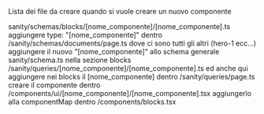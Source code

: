 Lista dei file da creare quando si vuole creare un nuovo componente

sanity/schemas/blocks/[nome_componente]/[nome_componente].ts
aggiungere type: "[nome_componente]" dentro /sanity/schemas/documents/page.ts dove ci sono tutti gli altri (hero-1 ecc...)
aggiungere il nuovo "[nome_componente]" allo schema generale sanity/schema.ts nella sezione blocks
/sanity/queries/[nome_componente]/[nome_componente].ts
ed anche qui aggiungere nei blocks il [nome_componente] dentro /sanity/queries/page.ts
creare il componente dentro /components/ui/[nome_componente]/[nome_componente].tsx
aggiungerlo alla componentMap dentro /components/blocks.tsx